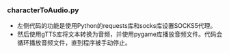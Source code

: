 ### characterToAudio.py
- 左侧代码的功能是使用Python的requests库和socks库设置SOCKS5代理。
- 然后使用gTTS库将文本转换为音频，并使用pygame库播放音频文件。代码会循环播放音频文件，直到程序被手动停止。  

